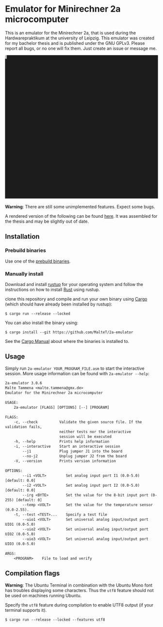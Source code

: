 
# Emulator for Minirechner 2a microcomputer

This is an emulator for the Minirechner 2a, that is used during the Hardwarepraktikum at the university of Leipzig. This emulator was created for my bachelor thesis and is published under the GNU GPLv3. Please report all bugs, or no one will fix them. Just create an issue or message me.

![Demo Session](./static/demo.svg)

**Warning**: There are still some unimplemented features. Expect some bugs.

A rendered version of the following can be found [here](./Benutzerhandbuch.pdf). It was assembled for the thesis and may be slightly out of date.


## Installation

### Prebuild binaries

Use one of the [prebuild binaries](https://github.com/MalteT/2a-emulator/releases).

### Manually install

Download and install [rustup](https://rustup.rs/) for your operating system and follow the instructions on how to install [Rust](https://www.rust-lang.org/) using rustup.

clone this repository and compile and run your own binary using [Cargo](https://github.com/rust-lang/cargo) (which should have already been installed by rustup):
```console
$ cargo run --release --locked
```

You can also install the binary using:
```console
$ cargo install --git https://github.com/MalteT/2a-emulator
```
See the [Cargo Manual](https://doc.rust-lang.org/cargo/commands/cargo-install.html?highlight=install#cargo-install) about where the binaries is installed to.

## Usage

Simply run `2a-emulator YOUR_PROGRAM_FILE.asm` to start the interactive session. More usage information can be found with `2a-emulator --help`:
```text
2a-emulator 3.0.6
Malte Tammena <malte.tammena@gmx.de>
Emulator for the Minirechner 2a microcomputer

USAGE:
    2a-emulator [FLAGS] [OPTIONS] [--] [PROGRAM]

FLAGS:
    -c, --check          Validate the given source file. If the validation fails,
                         neither tests nor the interactive
                         session will be executed
    -h, --help           Prints help information
    -i, --interactive    Start an interactive session
        --j1             Plug jumper J1 into the board
        --no-j2          Unplug jumper J2 from the board
    -V, --version        Prints version information

OPTIONS:
        --i1 <VOLT>         Set analog input port I1 (0.0-5.0) [default: 0.0]
        --i2 <VOLT>         Set analog input port I2 (0.0-5.0) [default: 0.0]
        --irg <BYTE>        Set the value for the 8-bit input port (0-255) [default: 0]
        --temp <VOLT>       Set the value for the temperature sensor (0.0-2.55).
    -t, --test <TEST>...    Specify a test file
        --uio1 <VOLT>       Set universal analog input/output port UIO1 (0.0-5.0)
        --uio2 <VOLT>       Set universal analog input/output port UIO2 (0.0-5.0)
        --uio3 <VOLT>       Set universal analog input/output port UIO3 (0.0-5.0)

ARGS:
    <PROGRAM>    File to load and verify
```

## Compilation flags

**Warning**: The Ubuntu Terminal in combination with the Ubuntu Mono font has troubles displaying some characters. Thus the `utf8` feature should not be used on machines running Ubuntu.

Specify the `utf8` feature during compilation to enable UTF8 output (if your terminal supports it).
```console
$ cargo run --release --locked --features utf8
```
